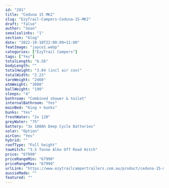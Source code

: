 ```yaml
---
id: "291"
title: "Ceduna 15 MK2"
slug: "EzyTrail-Campers-Ceduna-15-MK2"
draft: "false"
author: "Sean"
seealsolinks: "1"
section: "blog"
date: "2022-10-10T22:00:09+11:00"
featImage: "jayco1.webp"
categories: ["EzyTrail Campers"]
tags: ["Yes"]
totalLength: "6.56"
bodyLength: ""
totalHeight: "3.04 (incl air con)"
totalWidth: "2.23"
tareWeight: "2460"
atmWeight: "3000"
ballWeight: "190"
sleeps: "4"
bathroom: "Combined shower & toilet"
internalBathroom: "Yes"
mainBed: "King + bunks"
bunks: "Yes"
freshWater: "2x 120"
greyWater: "75"
battery: "3x 100Ah Deep Cycle Batteries"
solar: "Option"
airCon: "Yes"
hybrid: ""
roofType: "Full height"
towHitch: "3.5 Tonne Alko Off Road Hitch"
price: "67990"
priceRangeMin: "67990"
priceRangeMax: "67990"
urlLink: "https://www.ezytrailcampertrailers.com.au/product/ceduna-15-mk2/"
aussieMade: ""
featured: ""
---
```

